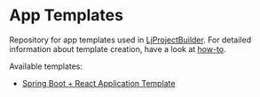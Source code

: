 # App Templates

Repository for app templates used in [LjProjectBuilder](https://github.com/starwit/lj-projectbuilder). For detailed information about template creation, have a look at [how-to](https://github.com/starwit/lj-projectbuilder/blob/develop/documentation/templates-howto.md).

Available templates:
* [Spring Boot + React Application Template](lirejarp)
